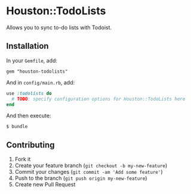 # Houston::TodoLists

Allows you to sync to-do lists with Todoist.


## Installation

In your `Gemfile`, add:

    gem "houston-todolists"

And in `config/main.rb`, add:

```ruby
use :todolists do
  # TODO: specify configuration options for Houston::TodoLists here
end
```

And then execute:

    $ bundle


## Contributing

1. Fork it
2. Create your feature branch (`git checkout -b my-new-feature`)
3. Commit your changes (`git commit -am 'Add some feature'`)
4. Push to the branch (`git push origin my-new-feature`)
5. Create new Pull Request
